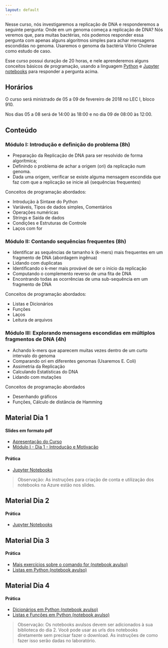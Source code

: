 ```yaml
---
layout: default
---
```


Nesse curso, nós investigaremos a replicação de DNA e responderemos a seguinte pergunta: Onde em um genoma começa a replicação de DNA? Nós veremos que, para muitas bactérias, nós podemos responder essa pergunta com apenas alguns algoritmos simples para achar mensagens escondidas no genoma. Usaremos o genoma da bactéria Vibrio Cholerae como estudo de caso.

Esse curso possui duração de 20 horas, e nele  aprenderemos alguns conceitos básicos de programação, usando a linguagem [Python](https://www.python.org/) e [Jupyter notebooks](http://jupyter.org/) para responder a pergunta acima.

## Horários
O curso será ministrado de 05 a 09 de fevereiro de 2018 no LEC I, bloco 910.

Nos dias 05 a 08 será de 14:00 às 18:00 e no dia 09 de 08:00 às 12:00.

## Conteúdo

### Módulo I: Introdução e definição do problema (8h)
- Preparação da Replicação de DNA para ser resolvido de forma algorítmica;
- Definindo o problema de achar a origem (ori) da replicação num genoma.
- Dada uma origem, verificar se existe alguma mensagem escondida que faz com que a replicação se inicie ali (sequências frequentes)

Conceitos de programação abordados:
- Introdução à Sintaxe do Python
- Variáveis, Tipos de dados simples, Comentários
- Operações numéricas
- Strings e Saída de dados
- Condições e Estruturas de Controle
- Laços com for

### Módulo II: Contando sequências frequentes (8h)
- Identificar as sequências de tamanho k (k-mers) mais frequentes em um fragmento de DNA (abordagem ingênua)
- Lidando com duplicatas
- Identificando o k-mer mais provável de ser o início da replicação
- Computando o complemento reverso de uma fita de DNA
- Encontrando todas as ocorrências de uma sub-sequência em um fragmento de DNA

Conceitos de programação abordados:
- Listas e Dicionários
- Funções
- Laços
- Leitura de arquivos

### Módulo III: Explorando mensagens escondidas em múltiplos fragmentos de DNA (4h)
- Achando k-mers que aparecem muitas vezes dentro de um curto intervalo do genoma
- Comparando ori em diferentes genomas (Usaremos E. Coli)
- Assimetria da Replicação
- Calculando Estatísticas do DNA 
- Lidando com mutações

Conceitos de programação abordados
- Desenhando gráficos
- Funções, Cálculo de distância de Hamming

## Material Dia 1

#### Slides em formato pdf
* [Apresentação do Curso](https://drive.google.com/open?id=1JbgDdvtziyqTw2KzHFxZinicnNZ2rr_K)
* [Módulo I - Dia 1 - Introdução e Motivação](https://drive.google.com/open?id=1JjRxWLSCNLDl3rWO5SWIhpMpm3cEffuV)

#### Prática
* [Jupyter Notebooks](https://notebooks.azure.com/emanueles/libraries/biopython-dia1)

> Observação: As instruções para criação de conta e utilização dos notebooks na Azure estão nos slides.
> 

## Material Dia 2

#### Prática
* [Jupyter Notebooks](https://notebooks.azure.com/emanueles/libraries/biopython-dia2)

## Material Dia 3

#### Prática
* [Mais exercícios sobre o comando for (notebook avulso)](https://raw.githubusercontent.com/emanueles/biopython/master/notebooks/05-for-exercicios.ipynb)
* [Listas em Python (notebook avulso)](https://raw.githubusercontent.com/emanueles/biopython/master/notebooks/08-listas.ipynb)

## Material Dia 4

#### Prática
* [Dicionários em Python (notebook avulso)](https://raw.githubusercontent.com/emanueles/biopython/master/notebooks/09-dicionarios.ipynb)
* [Listas e Funções em Python (notebook avulso)](https://raw.githubusercontent.com/emanueles/biopython/master/notebooks/10-listas-funcoes.ipynb)


> Observação: Os notebooks avulsos devem ser adicionados à sua biblioteca do dia 2. Você pode usar as urls dos notebooks diretamente sem precisar fazer o download. As instruções de como fazer isso serão dadas no laboratório.
